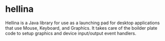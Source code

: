 hellina
=======

Hellina is a Java library for use as a launching pad for desktop applications that use Mouse, Keyboard, and Graphics. It takes care of the boilder plate code to setup graphics and device input/output event handlers.
